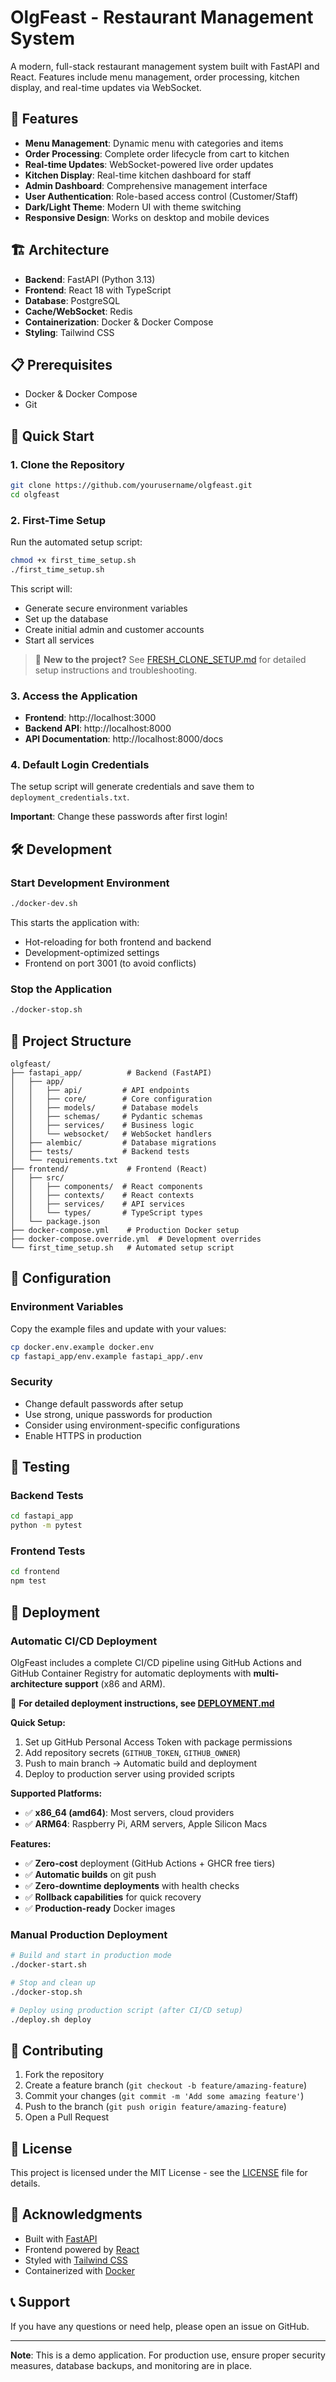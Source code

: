 # OlgFeast - Restaurant Management System

A modern, full-stack restaurant management system built with FastAPI and React. Features include menu management, order processing, kitchen display, and real-time updates via WebSocket.

## 🚀 Features

- **Menu Management**: Dynamic menu with categories and items
- **Order Processing**: Complete order lifecycle from cart to kitchen
- **Real-time Updates**: WebSocket-powered live order updates
- **Kitchen Display**: Real-time kitchen dashboard for staff
- **Admin Dashboard**: Comprehensive management interface
- **User Authentication**: Role-based access control (Customer/Staff)
- **Dark/Light Theme**: Modern UI with theme switching
- **Responsive Design**: Works on desktop and mobile devices

## 🏗️ Architecture

- **Backend**: FastAPI (Python 3.13)
- **Frontend**: React 18 with TypeScript
- **Database**: PostgreSQL
- **Cache/WebSocket**: Redis
- **Containerization**: Docker & Docker Compose
- **Styling**: Tailwind CSS

## 📋 Prerequisites

- Docker & Docker Compose
- Git

## 🚀 Quick Start

### 1. Clone the Repository

```bash
git clone https://github.com/yourusername/olgfeast.git
cd olgfeast
```

### 2. First-Time Setup

Run the automated setup script:

```bash
chmod +x first_time_setup.sh
./first_time_setup.sh
```

This script will:
- Generate secure environment variables
- Set up the database
- Create initial admin and customer accounts
- Start all services

> 📖 **New to the project?** See [FRESH_CLONE_SETUP.md](FRESH_CLONE_SETUP.md) for detailed setup instructions and troubleshooting.

### 3. Access the Application

- **Frontend**: http://localhost:3000
- **Backend API**: http://localhost:8000
- **API Documentation**: http://localhost:8000/docs

### 4. Default Login Credentials

The setup script will generate credentials and save them to `deployment_credentials.txt`. 

**Important**: Change these passwords after first login!

## 🛠️ Development

### Start Development Environment

```bash
./docker-dev.sh
```

This starts the application with:
- Hot-reloading for both frontend and backend
- Development-optimized settings
- Frontend on port 3001 (to avoid conflicts)

### Stop the Application

```bash
./docker-stop.sh
```

## 📁 Project Structure

```
olgfeast/
├── fastapi_app/          # Backend (FastAPI)
│   ├── app/
│   │   ├── api/         # API endpoints
│   │   ├── core/        # Core configuration
│   │   ├── models/      # Database models
│   │   ├── schemas/     # Pydantic schemas
│   │   ├── services/    # Business logic
│   │   └── websocket/   # WebSocket handlers
│   ├── alembic/         # Database migrations
│   ├── tests/           # Backend tests
│   └── requirements.txt
├── frontend/             # Frontend (React)
│   ├── src/
│   │   ├── components/  # React components
│   │   ├── contexts/    # React contexts
│   │   ├── services/    # API services
│   │   └── types/       # TypeScript types
│   └── package.json
├── docker-compose.yml    # Production Docker setup
├── docker-compose.override.yml  # Development overrides
└── first_time_setup.sh   # Automated setup script
```

## 🔧 Configuration

### Environment Variables

Copy the example files and update with your values:

```bash
cp docker.env.example docker.env
cp fastapi_app/env.example fastapi_app/.env
```

### Security

- Change default passwords after setup
- Use strong, unique passwords for production
- Consider using environment-specific configurations
- Enable HTTPS in production

## 🧪 Testing

### Backend Tests

```bash
cd fastapi_app
python -m pytest
```

### Frontend Tests

```bash
cd frontend
npm test
```

## 🚀 Deployment

### Automatic CI/CD Deployment

OlgFeast includes a complete CI/CD pipeline using GitHub Actions and GitHub Container Registry for automatic deployments with **multi-architecture support** (x86 and ARM).

📖 **For detailed deployment instructions, see [DEPLOYMENT.md](DEPLOYMENT.md)**

**Quick Setup:**
1. Set up GitHub Personal Access Token with package permissions
2. Add repository secrets (`GITHUB_TOKEN`, `GITHUB_OWNER`)
3. Push to main branch → Automatic build and deployment
4. Deploy to production server using provided scripts

**Supported Platforms:**
- ✅ **x86_64 (amd64)**: Most servers, cloud providers
- ✅ **ARM64**: Raspberry Pi, ARM servers, Apple Silicon Macs

**Features:**
- ✅ **Zero-cost** deployment (GitHub Actions + GHCR free tiers)
- ✅ **Automatic builds** on git push
- ✅ **Zero-downtime deployments** with health checks
- ✅ **Rollback capabilities** for quick recovery
- ✅ **Production-ready** Docker images

### Manual Production Deployment

```bash
# Build and start in production mode
./docker-start.sh

# Stop and clean up
./docker-stop.sh

# Deploy using production script (after CI/CD setup)
./deploy.sh deploy
```

## 🤝 Contributing

1. Fork the repository
2. Create a feature branch (`git checkout -b feature/amazing-feature`)
3. Commit your changes (`git commit -m 'Add some amazing feature'`)
4. Push to the branch (`git push origin feature/amazing-feature`)
5. Open a Pull Request

## 📝 License

This project is licensed under the MIT License - see the [LICENSE](LICENSE) file for details.

## 🙏 Acknowledgments

- Built with [FastAPI](https://fastapi.tiangolo.com/)
- Frontend powered by [React](https://reactjs.org/)
- Styled with [Tailwind CSS](https://tailwindcss.com/)
- Containerized with [Docker](https://www.docker.com/)

## 📞 Support

If you have any questions or need help, please open an issue on GitHub.

---

**Note**: This is a demo application. For production use, ensure proper security measures, database backups, and monitoring are in place.